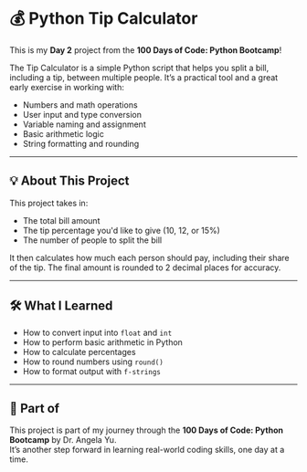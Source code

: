 # 💰 Python Tip Calculator

This is my **Day 2** project from the **100 Days of Code: Python Bootcamp**!

The Tip Calculator is a simple Python script that helps you split a bill, including a tip, between multiple people. It’s a practical tool and a great early exercise in working with:

- Numbers and math operations
- User input and type conversion
- Variable naming and assignment
- Basic arithmetic logic
- String formatting and rounding

---

## 💡 About This Project

This project takes in:

- The total bill amount
- The tip percentage you'd like to give (10, 12, or 15%)
- The number of people to split the bill

It then calculates how much each person should pay, including their share of the tip. The final amount is rounded to 2 decimal places for accuracy.

---

## 🛠 What I Learned

- How to convert input into `float` and `int`
- How to perform basic arithmetic in Python
- How to calculate percentages
- How to round numbers using `round()`
- How to format output with `f-strings`

---

## 📅 Part of

This project is part of my journey through the **100 Days of Code: Python Bootcamp** by Dr. Angela Yu.  
It’s another step forward in learning real-world coding skills, one day at a time.

